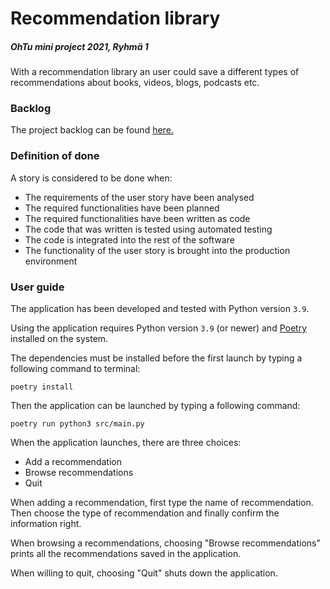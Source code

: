 # Recommendation library
##### OhTu mini project 2021, Ryhmä 1

With a recommendation library an user could save a different types of recommendations about books, videos, blogs, podcasts etc. 

### Backlog
The project backlog can be found [here.](https://docs.google.com/spreadsheets/d/1ZCnf0xEJmRW_xmrL4qNMVAfHpwGppWr4FDTXN3Vao3w/edit#gid=1)

### Definition of done
A story is considered to be done when:
- The requirements of the user story have been analysed
- The required functionalities have been planned
- The required functionalities have been written as code
- The code that was written is tested using automated testing
- The code is integrated into the rest of the software
- The functionality of the user story is brought into the production environment

### User guide
The application has been developed and tested with Python version `3.9`. 

Using the application requires Python version `3.9` (or newer) and [Poetry](https://python-poetry.org/docs/) installed on the system.

The dependencies must be installed before the first launch by typing a following command to terminal:
```shell
poetry install
```

Then the application can be launched by typing a following command:
```shell
poetry run python3 src/main.py
```

When the application launches, there are three choices:
 - Add a recommendation
 - Browse recommendations
 - Quit

When adding a recommendation, first type the name of recommendation. Then choose the type of recommendation and finally confirm the information right. 

When browsing a recommendations, choosing "Browse recommendations" prints all the recommendations saved in the application. 

When willing to quit, choosing "Quit" shuts down the application.
